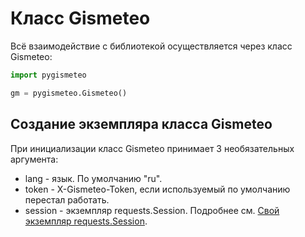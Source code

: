 # Класс Gismeteo

Всё взаимодействие с библиотекой осуществляется через класс Gismeteo:

```python
import pygismeteo

gm = pygismeteo.Gismeteo()
```

## Создание экземпляра класса Gismeteo

При инициализации класс Gismeteo принимает 3 необязательных аргумента:

- lang - язык. По умолчанию "ru".
- token - X-Gismeteo-Token, если используемый по умолчанию перестал работать.
- session - экземпляр requests.Session. Подробнее см. [Свой экземпляр requests.Session](session.md).

